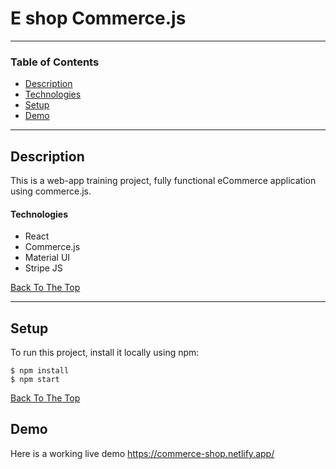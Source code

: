 # E shop Commerce.js 

---

### Table of Contents

- [Description](#description)
- [Technologies](#technologies)
- [Setup](#setup)
- [Demo](#demo)

---

## Description

This is a web-app training project, fully functional eCommerce application using commerce.js.




#### Technologies

- React
- Commerce.js
- Material UI
- Stripe JS

[Back To The Top](#e-shop-Commerce.js)

---

## Setup
To run this project, install it locally using npm:

```
$ npm install
$ npm start
```

[Back To The Top](#e-shop-Commerce.js)

## Demo

Here is a working live demo https://commerce-shop.netlify.app/


